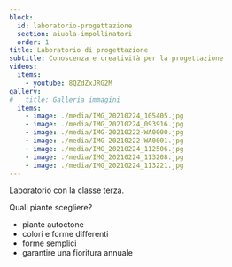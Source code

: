 ```yaml
---
block: 
  id: laboratorio-progettazione
  section: aiuola-impollinatori
  order: 1
title: Laboratorio di progettazione
subtitle: Conoscenza e creatività per la progettazione
videos:
  items:
    - youtube: 8QZdZxJRG2M
gallery:
#   title: Galleria immagini
  items:
    - image: ./media/IMG_20210224_105405.jpg
    - image: ./media/IMG_20210224_093916.jpg
    - image: ./media/IMG-20210222-WA0000.jpg
    - image: ./media/IMG-20210222-WA0001.jpg
    - image: ./media/IMG_20210224_112506.jpg
    - image: ./media/IMG_20210224_113208.jpg
    - image: ./media/IMG_20210224_113221.jpg
---
```


Laboratorio con la classe terza.

Quali piante scegliere?

- piante autoctone
- colori e forme differenti
- forme semplici
- garantire una fioritura annuale
